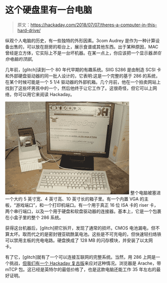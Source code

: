 # 这个硬盘里有一台电脑

> 原文：<https://hackaday.com/2018/07/07/theres-a-computer-in-this-hard-drive/>

纵观个人电脑的历史，有一些独特的外形因素。3com Audrey 是作为一种计算设备出售的，可以放在厨房的柜台上，展示食谱或其他东西。出于某种原因，MAC 曾经是立方体，它实际上不是一台坏机器。在某一点上，你应该把一个显示器*放在你电脑的顶部*。

几年前，[glitch]读到一个 80 年代早期的有趣系统。SIIG S286 是由制造 SCSI 卡和外部硬盘驱动器的同一批人设计的，它表明:这是一个完整的基于 286 的系统，在某个时候可能是一个 5 1/4 驱动器的外部机箱。几个月前，他在一个拍卖网站上找到了这些坏男孩中的一个，然后他终于让它工作了。这很奇怪，但它可以上网络，你可以用它来阅读 Hackaday。

[![](img/75198ac3f26dadc42a552a49a19a5013.png)](https://hackaday.com/wp-content/uploads/2018/07/hackaday.jpg) 整个电脑被塞进一个大约 5 英寸宽、4 英寸高、10 英寸长的箱子里。有一个内置 VGA 的主板，“游戏端口”，和一个打印机端口。有一个用于真正 16 位 ISA 卡的 riser 卡，两个串行端口，以及一个用于硬盘和软盘驱动器的连接器。基本上，它是一个包裹在小盒子里的整个 286 系统。

获得这台机器后，[glitch]把它拆开，发现了通常的损坏。CMOS 电池漏电，但不算太坏。取而代之的是密封锂亚硫酰氯电池。这些是不可充电的，但快速轻扫烙铁可以禁用主板的充电电路。硬盘换成了 128 MB 的闪存模块，并安装了以太网卡。

有了它，[glitch]就有了一个可以连接互联网的完整系统。当然，用 286 上网是一个挑战，[但我们有一个 Hackaday 复古版](http://retro.hackaday.com/)来应对这种情况。浏览器是 Arache，带 mTCP 包。这已经是英特尔的最低价格了，也是这款电脑还能工作 35 年左右的最好证明。